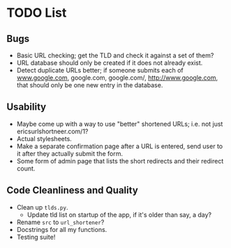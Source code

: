 TODO List
=========

Bugs
----
* Basic URL checking; get the TLD and check it against a set of them?
* URL database should only be created if it does not already exist.
* Detect duplicate URLs better; if someone submits each of www.google.com, google.com, google.com/, http://www.google.com, that should only be one new entry in the database.

Usability
---------
* Maybe come up with a way to use "better" shortened URLs; i.e. not just ericsurlshortneer.com/1?
* Actual stylesheets.
* Make a separate confirmation page after a URL is entered, send user to it after they actually submit the form.
* Some form of admin page that lists the short redirects and their redirect count.

Code Cleanliness and Quality
----------------------------
* Clean up `tlds.py`.
    * Update tld list on startup of the app, if it's older than say, a day?
* Rename `src` to `url_shortener`?
* Docstrings for all my functions.
* Testing suite!
